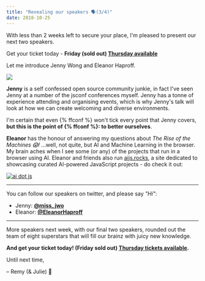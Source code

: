 ```yaml
---
title: "Revealing our speakers 🗣️(3/4)"
date: 2018-10-25
---
```


With less than 2 weeks left to secure your place, I'm pleased to present our next two speakers.

Get your ticket today - **Friday (sold out) [Thursday available](https://ffconf.org/tickets)**

Let me introduce Jenny Wong and Eleanor Haproff.

[![](https://convertkit.s3.amazonaws.com/assets/pictures/40116/1623406/content_speakers-3.jpg)](https://ffconf.org/tickets)

**Jenny** is a self confessed open source community junkie, in fact I've seen Jenny at a number of the jsconf conferences myself. Jenny has a tonne of experience attending and organising events, which is why Jenny's talk will look at how we can create welcoming and diverse environments.

I'm certain that even {% ffconf %} won't tick every point that Jenny covers, **but this is the point of {% ffconf %}: to better ourselves**.

**Eleanor** has the honour of answering my questions about _The Rise of the Machines 😱!_ …well, not quite, but AI and Machine Learning in the browser. My brain aches when I see some (or any) of the projects that run in a browser using AI. Eleanor and friends also run [aijs.rocks](https://twitter.com/EleanorHaproff/status/1035068222087811072), a site dedicated to showcasing curated AI-powered JavaScript projects - do check it out:

[![ai dot js](https://convertkit.s3.amazonaws.com/assets/pictures/40116/1623409/content_ai-js.png)](https://twitter.com/EleanorHaproff/status/1035068222087811072)

* * *

You can follow our speakers on twitter, and please say _"Hi"_:

*   Jenny: [**@miss\_jwo**](https://twitter.com/miss_jwo)
*   Eleanor: [**@EleanorHaproff**](https://twitter.com/EleanorHaproff)

* * *

More speakers next week, with our final two speakers, rounded out the team of eight superstars that will fill our brainz with juicy new knowledge.

**And get your ticket today! (Friday sold out) [Thursday tickets available](https://ffconf.org/tickets).**

Until next time,

– Remy (& Julie) 👋
